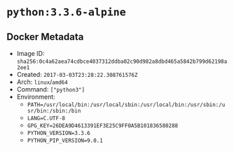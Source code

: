 # `python:3.3.6-alpine`

## Docker Metadata

- Image ID: `sha256:0c4a62aea74cdbce4037312ddba02c90d982a8dbd465a5842b799d62198a2ee1`
- Created: `2017-03-03T23:28:22.308761576Z`
- Arch: `linux`/`amd64`
- Command: `["python3"]`
- Environment:
  - `PATH=/usr/local/bin:/usr/local/sbin:/usr/local/bin:/usr/sbin:/usr/bin:/sbin:/bin`
  - `LANG=C.UTF-8`
  - `GPG_KEY=26DEA9D4613391EF3E25C9FF0A5B101836580288`
  - `PYTHON_VERSION=3.3.6`
  - `PYTHON_PIP_VERSION=9.0.1`
